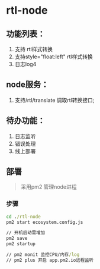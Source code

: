 # rtl-node

## 功能列表：
1. 支持<style>a｛float:left｝</style> rtl样式转换
2. 支持style="float:left" rtl样式转换
3. 日志log4

## node服务：
1. 支持/rtl/translate 调取rtl转换接口;


## 待办功能：
1. 日志监听
2. 错误处理
3. 线上部署

## 部署
>采用pm2 管理node进程

### 步骤
```cmd
cd ./rtl-node
pm2 start ecosystem.config.js

// 开机启动需增加
pm2 save 
pm2 startup 

// pm2 monit 监控CPU/内存/log
// pm2 plus 开启 app.pm2.io远程监听
```
